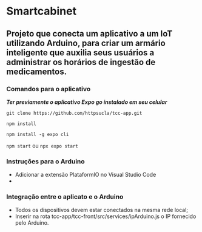 # Smartcabinet
## Projeto que conecta um aplicativo a um IoT utilizando Arduino, para criar um armário inteligente que auxilia seus usuários a administrar os horários de ingestão de medicamentos.

### Comandos para o aplicativo
***Ter previamente o aplicativo Expo go instalado em seu celular***

`git clone https://github.com/httpsucla/tcc-app.git`

`npm install`

`npm install -g expo cli`

`npm start` ou `npx expo start`

### Instruções para o Arduino
- Adicionar a extensão PlataformIO no Visual Studio Code
- 
### Integração entre o aplicato e o Arduino
- Todos os dispositivos devem estar conectados na mesma rede local;
- Inserir na rota tcc-app/tcc-front/src/services/ipArduino.js o IP fornecido pelo Arduino.
